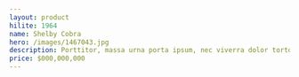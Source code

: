 ```yaml
---
layout: product
hilite: 1964
name: Shelby Cobra
hero: /images/1467043.jpg
description: Porttitor, massa urna porta ipsum, nec viverra dolor tortor eleifend odio. Proin sed placerat quam. Aliquam turpis velit, lacinia nec diam imperdiet, rhoncus gravida eros.
price: $000,000,000
---
```

